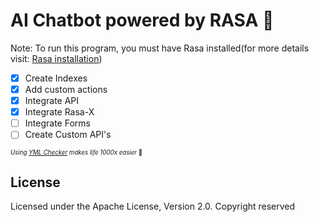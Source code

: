 # AI Chatbot powered by RASA :robot:
  
Note: To run this program, you must have Rasa installed(for more details visit: [Rasa installation](https://rasa.com/docs/rasa/user-guide/installation/))

- [x] Create Indexes
- [x] Add custom actions
- [x] Integrate API
- [x] Integrate Rasa-X
- [ ] Integrate Forms
- [ ] Create Custom API's

<sup><sup>*Using [YML Checker](http://www.yamllint.com/) makes life 1000x easier* :pray:</sup></sup>
  
## License
Licensed under the Apache License, Version 2.0.
Copyright reserved

